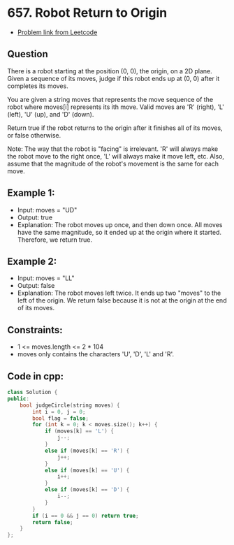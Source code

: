 # 657. Robot Return to Origin
- [Problem link from Leetcode](https://leetcode.com/problems/robot-return-to-origin/description/)
## Question
There is a robot starting at the position (0, 0), the origin, on a 2D plane. Given a sequence of its moves, judge if this robot ends up at (0, 0) after it completes its moves.

You are given a string moves that represents the move sequence of the robot where moves[i] represents its ith move. Valid moves are 'R' (right), 'L' (left), 'U' (up), and 'D' (down).

Return true if the robot returns to the origin after it finishes all of its moves, or false otherwise.

Note: The way that the robot is "facing" is irrelevant. 'R' will always make the robot move to the right once, 'L' will always make it move left, etc. Also, assume that the magnitude of the robot's movement is the same for each move.
## Example 1:
- Input: moves = "UD"
- Output: true
- Explanation: The robot moves up once, and then down once. All moves have the same magnitude, so it ended up at the origin where it started. Therefore, we return true.
## Example 2:
- Input: moves = "LL"
- Output: false
- Explanation: The robot moves left twice. It ends up two "moves" to the left of the origin. We return false because it is not at the origin at the end of its moves.
## Constraints:
- 1 <= moves.length <= 2 * 104
- moves only contains the characters 'U', 'D', 'L' and 'R'.
## Code in cpp:
```cpp
class Solution {
public:
    bool judgeCircle(string moves) {
        int i = 0, j = 0;
        bool flag = false;
        for (int k = 0; k < moves.size(); k++) {
            if (moves[k] == 'L') {
                j--;
            } 
            else if (moves[k] == 'R') {
                j++;
            }
            else if (moves[k] == 'U') {
                i++;
            }
            else if (moves[k] == 'D') {
                i--;
            }
        }
        if (i == 0 && j == 0) return true;
        return false;
    }
};
```
